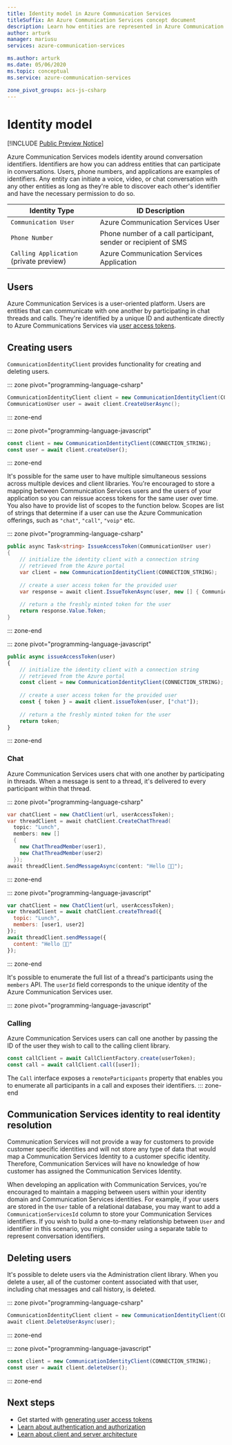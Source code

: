```yaml
---
title: Identity model in Azure Communication Services
titleSuffix: An Azure Communication Services concept document
description: Learn how entities are represented in Azure Communication Services
author: arturk
manager: mariusu
services: azure-communication-services

ms.author: arturk
ms.date: 05/06/2020
ms.topic: conceptual
ms.service: azure-communication-services

zone_pivot_groups: acs-js-csharp
---
```


# Identity model

[!INCLUDE [Public Preview Notice](../includes/public-preview-include.md)]

Azure Communication Services models identity around conversation identifiers. Identifiers are how you can address entities that can participate in conversations. Users, phone numbers, and applications are examples of identifiers. Any entity can initiate a voice, video, or chat conversation with any other entities as long as they're able to discover each other's identifier and have the necessary permission to do so.

| Identity Type         | ID Description                                                 |
| --------------------- | -------------------------------------------------------------- |
| `Communication User`  | Azure Communication Services User                              |
| `Phone Number`        | Phone number of a call participant, sender or recipient of SMS |
| `Calling Application` (private preview) | Azure Communication Services Application                       |

## Users

Azure Communication Services is a user-oriented platform. Users are entities that can communicate with one another by participating in chat threads and calls. They're identified by a unique ID and authenticate directly to Azure Communications Services via [user access tokens](../quickstarts/user-access-tokens.md).

## Creating users

`CommunicationIdentityClient` provides functionality for creating and deleting users.

::: zone pivot="programming-language-csharp" 

```csharp
CommunicationIdentityClient client = new CommunicationIdentityClient(CONNECTION_STRING);
CommunicationUser user = await client.CreateUserAsync();
```

::: zone-end

::: zone pivot="programming-language-javascript" 

```javascript
const client = new CommunicationIdentityClient(CONNECTION_STRING);
const user = await client.createUser();
```

::: zone-end


It's possible for the same user to have multiple simultaneous sessions across multiple devices and client libraries. You're encouraged to store a mapping between Communication Services users and the users of your application so you can reissue access tokens for the same user over time. You also have to provide list of scopes to the function below. Scopes are list of strings that determine if a user can use the Azure Communication offerings, such as `"chat"`, `"call"`, `"voip"` etc.

::: zone pivot="programming-language-csharp" 
```csharp
public async Task<string> IssueAccessToken(CommunicationUser user)
{
    // initialize the identity client with a connection string
    // retrieved from the Azure portal
    var client = new CommunicationIdentityClient(CONNECTION_STRING);
    
    // create a user access token for the provided user
    var response = await client.IssueTokenAsync(user, new [] { CommunicationTokenScope.Chat });
    
    // return a the freshly minted token for the user
    return response.Value.Token;
}
```
::: zone-end

::: zone pivot="programming-language-javascript"
```javascript
public async issueAccessToken(user)
{
    // initialize the identity client with a connection string
    // retrieved from the Azure portal
    const client = new CommunicationIdentityClient(CONNECTION_STRING);
    
    // create a user access token for the provided user
    const { token } = await client.issueToken(user, ["chat"]);
    
    // return a the freshly minted token for the user
    return token;
}
```
::: zone-end

<!-- We should add this when we support it: It is also possible to treat users as ephemeral entities that are created for a single call or chat conversation. -->


### Chat

Azure Communication Services users chat with one another by participating in threads. When a message is sent to a thread, it's delivered to every participant within that thread.

::: zone pivot="programming-language-csharp" 
```csharp
var chatClient = new ChatClient(url, userAccessToken);
var threadClient = await chatClient.CreateChatThread(
  topic: "Lunch",
  members: new []
  {
    new ChatThreadMember(user1),
    new ChatThreadMember(user2)
  });
await threadClient.SendMessageAsync(content: "Hello 👋🏻");
```
::: zone-end

::: zone pivot="programming-language-javascript" 
```javascript
var chatClient = new ChatClient(url, userAccessToken);
var threadClient = await chatClient.createThread({
  topic: "Lunch",
  members: [user1, user2]
});
await threadClient.sendMessage({
  content: "Hello 👋🏻"
});
```
::: zone-end


It's possible to enumerate the full list of a thread's participants using the `members` API. The `userId` field corresponds to the unique identity of the Azure Communication Services user.

::: zone pivot="programming-language-javascript" 
### Calling

Azure Communication Services users can call one another by passing the ID of the user they wish to call to the calling client library.

```javascript
const callClient = await CallClientFactory.create(userToken);
const call = await callClient.call([user]);
```

The `Call` interface exposes a `remoteParticipants` property that enables you to enumerate all participants in a call and exposes their identifiers.
::: zone-end

## Communication Services identity to real identity resolution

Communication Services will not provide a way for customers to provide customer specific identities and will not store any type of data that would map a Communication Services Identity to a customer specific identity. Therefore, Communication Services will have no knowledge of how customer has assigned the Communication Services Identity.

When developing an application with Communication Services, you're encouraged to maintain a mapping between users within your identity domain and Communication Services identities. For example, if your users are stored in the `User` table of a relational database, you may want to add a `CommunicationServicesId` column to store your Communication Services identifiers. If you wish to build a one-to-many relationship between `User` and identifier in this scenario, you might consider using a separate table to represent conversation identifiers.

## Deleting users

It's possible to delete users via the Administration client library. When you delete a user, all of the customer content associated with that user, including chat messages and call history, is deleted.

::: zone pivot="programming-language-csharp" 
```csharp
CommunicationIdentityClient client = new CommunicationIdentityClient(CONNECTION_STRING);
await client.DeleteUserAsync(user);
```
::: zone-end

::: zone pivot="programming-language-javascript" 
```javascript
const client = new CommunicationIdentityClient(CONNECTION_STRING);
const user = await client.deleteUser();
```
::: zone-end

## Next steps

- Get started with [generating user access tokens](../quickstarts/user-access-tokens.md)
- [Learn about authentication and authorization](./authentication.md)
- [Learn about client and server architecture](../concepts/client-and-server-architecture.md)
